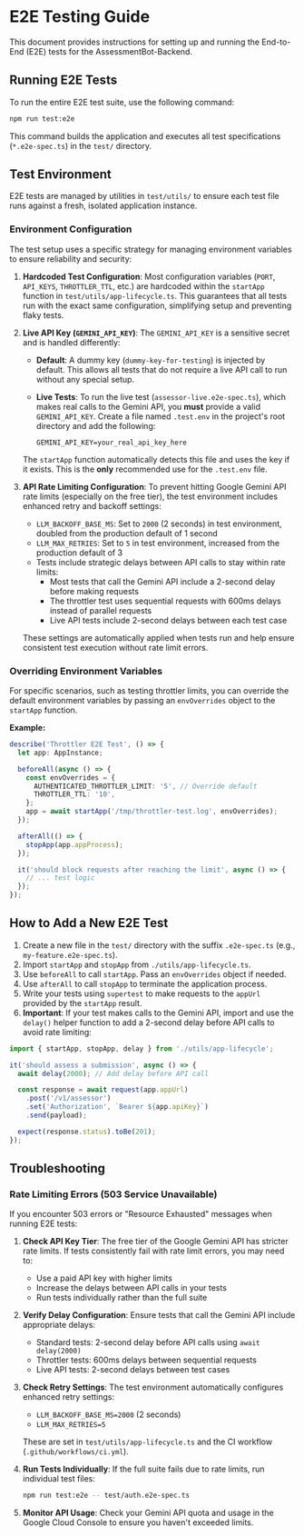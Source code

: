 # E2E Testing Guide

This document provides instructions for setting up and running the End-to-End (E2E) tests for the AssessmentBot-Backend.

## Running E2E Tests

To run the entire E2E test suite, use the following command:

```bash
npm run test:e2e
```

This command builds the application and executes all test specifications (`*.e2e-spec.ts`) in the `test/` directory.

## Test Environment

E2E tests are managed by utilities in `test/utils/` to ensure each test file runs against a fresh, isolated application instance.

### Environment Configuration

The test setup uses a specific strategy for managing environment variables to ensure reliability and security:

1.  **Hardcoded Test Configuration**: Most configuration variables (`PORT`, `API_KEYS`, `THROTTLER_TTL`, etc.) are hardcoded within the `startApp` function in `test/utils/app-lifecycle.ts`. This guarantees that all tests run with the exact same configuration, simplifying setup and preventing flaky tests.

2.  **Live API Key (`GEMINI_API_KEY`)**: The `GEMINI_API_KEY` is a sensitive secret and is handled differently:
    - **Default**: A dummy key (`dummy-key-for-testing`) is injected by default. This allows all tests that do not require a live API call to run without any special setup.
    - **Live Tests**: To run the live test (`assessor-live.e2e-spec.ts`), which makes real calls to the Gemini API, you **must** provide a valid `GEMINI_API_KEY`. Create a file named `.test.env` in the project's root directory and add the following:

      ```
      GEMINI_API_KEY=your_real_api_key_here
      ```

    The `startApp` function automatically detects this file and uses the key if it exists. This is the **only** recommended use for the `.test.env` file.

3.  **API Rate Limiting Configuration**: To prevent hitting Google Gemini API rate limits (especially on the free tier), the test environment includes enhanced retry and backoff settings:
    - `LLM_BACKOFF_BASE_MS`: Set to `2000` (2 seconds) in test environment, doubled from the production default of 1 second
    - `LLM_MAX_RETRIES`: Set to `5` in test environment, increased from the production default of 3
    - Tests include strategic delays between API calls to stay within rate limits:
      - Most tests that call the Gemini API include a 2-second delay before making requests
      - The throttler test uses sequential requests with 600ms delays instead of parallel requests
      - Live API tests include 2-second delays between each test case

    These settings are automatically applied when tests run and help ensure consistent test execution without rate limit errors.

### Overriding Environment Variables

For specific scenarios, such as testing throttler limits, you can override the default environment variables by passing an `envOverrides` object to the `startApp` function.

**Example:**

```typescript
describe('Throttler E2E Test', () => {
  let app: AppInstance;

  beforeAll(async () => {
    const envOverrides = {
      AUTHENTICATED_THROTTLER_LIMIT: '5', // Override default
      THROTTLER_TTL: '10',
    };
    app = await startApp('/tmp/throttler-test.log', envOverrides);
  });

  afterAll(() => {
    stopApp(app.appProcess);
  });

  it('should block requests after reaching the limit', async () => {
    // ... test logic
  });
});
```

## How to Add a New E2E Test

1.  Create a new file in the `test/` directory with the suffix `.e2e-spec.ts` (e.g., `my-feature.e2e-spec.ts`).
2.  Import `startApp` and `stopApp` from `./utils/app-lifecycle.ts`.
3.  Use `beforeAll` to call `startApp`. Pass an `envOverrides` object if needed.
4.  Use `afterAll` to call `stopApp` to terminate the application process.
5.  Write your tests using `supertest` to make requests to the `appUrl` provided by the `startApp` result.
6.  **Important**: If your test makes calls to the Gemini API, import and use the `delay()` helper function to add a 2-second delay before API calls to avoid rate limiting:

```typescript
import { startApp, stopApp, delay } from './utils/app-lifecycle';

it('should assess a submission', async () => {
  await delay(2000); // Add delay before API call

  const response = await request(app.appUrl)
    .post('/v1/assessor')
    .set('Authorization', `Bearer ${app.apiKey}`)
    .send(payload);

  expect(response.status).toBe(201);
});
```

## Troubleshooting

### Rate Limiting Errors (503 Service Unavailable)

If you encounter 503 errors or "Resource Exhausted" messages when running E2E tests:

1.  **Check API Key Tier**: The free tier of the Google Gemini API has stricter rate limits. If tests consistently fail with rate limit errors, you may need to:
    - Use a paid API key with higher limits
    - Increase the delays between API calls in your tests
    - Run tests individually rather than the full suite

2.  **Verify Delay Configuration**: Ensure tests that call the Gemini API include appropriate delays:
    - Standard tests: 2-second delay before API calls using `await delay(2000)`
    - Throttler tests: 600ms delays between sequential requests
    - Live API tests: 2-second delays between test cases

3.  **Check Retry Settings**: The test environment automatically configures enhanced retry settings:
    - `LLM_BACKOFF_BASE_MS=2000` (2 seconds)
    - `LLM_MAX_RETRIES=5`

    These are set in `test/utils/app-lifecycle.ts` and the CI workflow (`.github/workflows/ci.yml`).

4.  **Run Tests Individually**: If the full suite fails due to rate limits, run individual test files:

    ```bash
    npm run test:e2e -- test/auth.e2e-spec.ts
    ```

5.  **Monitor API Usage**: Check your Gemini API quota and usage in the Google Cloud Console to ensure you haven't exceeded limits.
